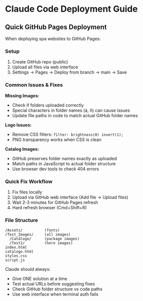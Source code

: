 # Claude Code Deployment Guide

## Quick GitHub Pages Deployment

When deploying spa websites to GitHub Pages:

### Setup
1. Create GitHub repo (public)
2. Upload all files via web interface
3. Settings → Pages → Deploy from branch → main → Save

### Common Issues & Fixes

**Missing Images:**
- Check if folders uploaded correctly
- Special characters in folder names (á, ñ) can cause issues
- Update file paths in code to match actual GitHub folder names

**Logo Issues:**
- Remove CSS filters: `filter: brightness(0) invert(1);`
- PNG transparency works when CSS is clean

**Catalog Images:**
- GitHub preserves folder names exactly as uploaded
- Match paths in JavaScript to actual folder structure
- Use browser dev tools to check 404 errors

### Quick Fix Workflow
1. Fix files locally
2. Upload via GitHub web interface (Add file → Upload files)
3. Wait 2-3 minutes for GitHub Pages refresh
4. Hard refresh browser (Cmd+Shift+R)

### File Structure
```
/Assets/          (fonts)
/Test_Images/     (all images)
  /Catálogo/      (package images)
  /Test2/         (hero images)
index.html
catalogo.html
styles.css
script.js
```

Claude should always:
- Give ONE solution at a time
- Test actual URLs before suggesting fixes
- Check GitHub folder structure vs code paths
- Use web interface when terminal auth fails